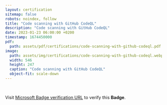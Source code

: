 ```yaml
---
layout: certification
sitemap: false
robots: noindex, follow
title: "Code scanning with GitHub CodeQL"
description: "Code scanning with GitHub CodeQL"
date: 2023-01-23 06:00:00 +0200
timestamp: 1674450000
pdf:
  path: assets/pdf/certifications/code-scanning-with-github-codeql.pdf
image:
  path: assets/img/certifications/code-scanning-with-github-codeql.webp
  width: 546
  height: 247
  caption: "Code scanning with GitHub CodeQL"
  object-fit: scale-down
---
```


<br />

<p class="lead text-center">
  Visit <a href="https://learn.microsoft.com/en-us/training/achievements/learn.code-scanning-with-github-codeql.badge?username=char0n">Microsoft Badge verification URL</a> to verify this <strong>Badge</strong>.
</p>
